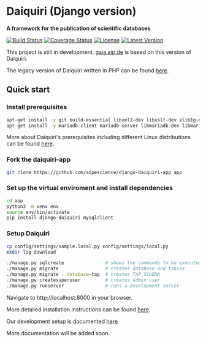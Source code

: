 Daiquiri (Django version)
=========================

**A framework for the publication of scientific databases**

[![Build Status](https://travis-ci.org/aipescience/django-daiquiri.svg?branch=master)](https://travis-ci.org/aipescience/django-daiquiri)
[![Coverage Status](https://coveralls.io/repos/github/aipescience/django-daiquiri/badge.svg?branch=master)]()
[![License](http://img.shields.io/badge/license-APACHE-blue.svg?style=flat)](https://github.com/aipescience/django-daiquiri/blob/master/LICENSE)
[![Latest Version](https://img.shields.io/pypi/v/django-daiquiri.svg?style=flat)](https://pypi.org/project/django-daiquiri/)

This project is still in development. [gaia.aip.de](https://gaia.aip.de) is based on this version of Daiquiri.

The legacy version of Daiquiri written in PHP can be found [here](https://github.com/aipescience/daiquiri).


Quick start
-----------

### Install prerequisites

```bash
apt-get install -y git build-essential libxml2-dev libxslt-dev zlib1g-dev libssl-dev
apt-get install -y mariadb-client mariadb-server libmariadb-dev libmariadbclient-dev
```

More about Daiquiri's prerequisites including different Linux distributions can be found [here](https://github.com/aipescience/django-daiquiri/tree/master/docs/prerequisites.md).

### Fork the daiquiri-app

```bash
git clone https://github.com/aipescience/django-daiquiri-app app
```

### Set up the virtual enviroment and install dependencies

```bash
cd app
python3 -m venv env
source env/bin/activate
pip install django-daiquiri mysqlclient
```

### Setup Daiquiri

```bash
cp config/settings/sample.local.py config/settings/local.py
mkdir log download

./manage.py sqlcreate               # shows the commands to be executed on the database
./manage.py migrate                 # creates database and tables
./manage.py migrate --database=tap  # creates TAP_SCHEMA
./manage.py createsuperuser         # creates admin user
./manage.py runserver               # runs a development server
```

Navigate to http://localhost:8000 in your browser.

More detailed installation instructions can be found [here](https://github.com/aipescience/django-daiquiri/tree/master/docs/installation.md).

Our development setup is documented [here](https://github.com/aipescience/django-daiquiri/tree/master/docs/development.md).

More documentation will be added soon.
